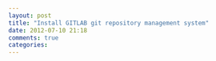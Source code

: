 ```yaml
---
layout: post
title: "Install GITLAB git repository management system"
date: 2012-07-10 21:18
comments: true
categories: 
---
```

